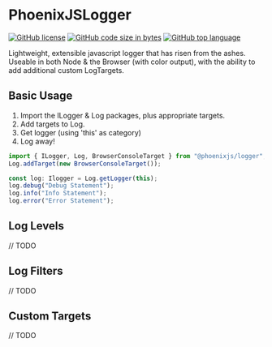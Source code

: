 # PhoenixJSLogger
[![GitHub license](https://img.shields.io/github/license/ccutler/PhoenixJSLogger.svg)](https://github.com/ccutler/PhoenixJSLogger)
[![GitHub code size in bytes](https://img.shields.io/github/languages/code-size/ccutler/PhoenixJSLogger.svg)](https://github.com/ccutler/PhoenixJSLogger)
[![GitHub top language](https://img.shields.io/github/languages/top/ccutler/PhoenixJSLogger.svg)](https://github.com/ccutler/PhoenixJSLogger)

Lightweight, extensible javascript logger that has risen from the ashes.  
Useable in both Node & the Browser (with color output), with the ability to add additional custom LogTargets.

## Basic Usage
1) Import the ILogger & Log packages, plus appropriate targets.  
2) Add targets to Log.  
3) Get logger (using 'this' as category)  
4) Log away!  
```typescript
import { ILogger, Log, BrowserConsoleTarget } from "@phoenixjs/logger";
Log.addTarget(new BrowserConsoleTarget());

const log: Ilogger = Log.getLogger(this);
log.debug("Debug Statement");
log.info("Info Statement");
log.error("Error Statement");
```

## Log Levels  
// TODO
## Log Filters  
// TODO
## Custom Targets
// TODO
